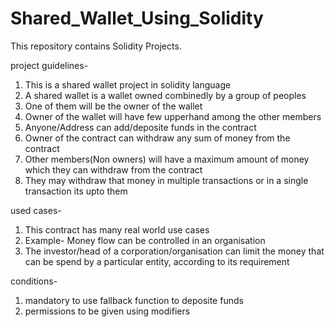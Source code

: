 # Shared_Wallet_Using_Solidity
This repository contains Solidity Projects.

  project guidelines-
  1. This is a shared wallet project in solidity language
  2. A shared wallet is a wallet owned combinedly by a group of peoples
  3. One of them will be the owner of the wallet 
  4. Owner of the wallet will have few upperhand among the other members
  5. Anyone/Address can add/deposite funds in the contract
  6. Owner of the contract can withdraw any sum of money from the contract
  7. Other members(Non owners) will have a maximum amount of money which they can withdraw from the contract
  8. They may withdraw that money in multiple transactions or in a single transaction its upto them

  used cases-
  1. This contract has many real world use cases 
  2. Example- Money flow can be controlled in an organisation
  3. The investor/head of a corporation/organisation can limit the money that can be spend by a particular entity, according to its requirement  


  conditions-
  1. mandatory to use fallback function to deposite funds
  2. permissions to be given using modifiers
